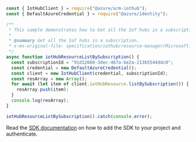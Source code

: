 ```javascript
const { IotHubClient } = require("@azure/arm-iothub");
const { DefaultAzureCredential } = require("@azure/identity");

/**
 * This sample demonstrates how to Get all the IoT hubs in a subscription.
 *
 * @summary Get all the IoT hubs in a subscription.
 * x-ms-original-file: specification/iothub/resource-manager/Microsoft.Devices/stable/2021-07-02/examples/iothub_listbysubscription.json
 */
async function iotHubResourceListBySubscription() {
  const subscriptionId = "91d12660-3dec-467a-be2a-213b5544ddc0";
  const credential = new DefaultAzureCredential();
  const client = new IotHubClient(credential, subscriptionId);
  const resArray = new Array();
  for await (let item of client.iotHubResource.listBySubscription()) {
    resArray.push(item);
  }
  console.log(resArray);
}

iotHubResourceListBySubscription().catch(console.error);
```

Read the [SDK documentation](https://github.com/Azure/azure-sdk-for-js/blob/%40azure%2Farm-iothub_6.1.2/sdk/iothub/arm-iothub/README.md) on how to add the SDK to your project and authenticate.
